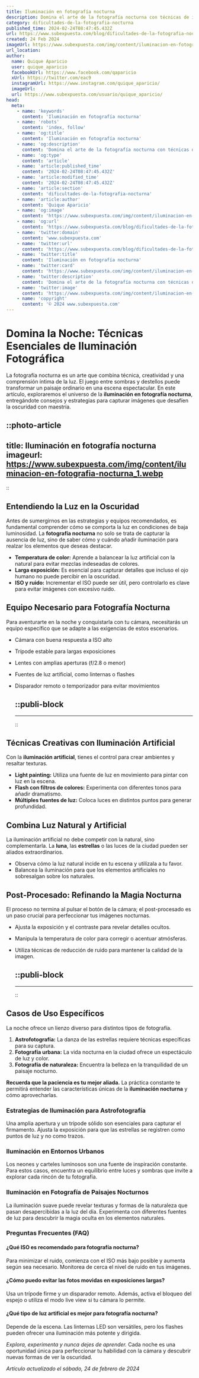 ```yaml
---
title: Iluminación en fotografía nocturna
description: Domina el arte de la fotografía nocturna con técnicas de iluminación eficaces para capturar imágenes impresionantes bajo el manto estelar.
category: dificultades-de-la-fotografia-nocturna
published_time: 2024-02-24T08:47:45.432Z
url: https://www.subexpuesta.com/blog/dificultades-de-la-fotografia-nocturna/iluminacion-en-fotografia-nocturna
created: 24 Feb 2024
imageUrl: https://www.subexpuesta.com/img/content/iluminacion-en-fotografia-nocturna_1.webp
url_location:
author:
  name: Quique Aparicio
  user: quique_aparicio
  facebookUrl: https://www.facebook.com/qaparicio
  xUrl: https://twitter.com/eac9
  instagramUrl: https://www.instagram.com/quique_aparicio/
  imageUrl: 
  url: https://www.subexpuesta.com/usuario/quique_aparicio/
head:
  meta:
    - name: 'keywords'
      content: 'Iluminación en fotografía nocturna'
    - name: 'robots'
      content: 'index, follow'
    - name: 'og:title'
      content: 'Iluminación en fotografía nocturna'
    - name: 'og:description'
      content: 'Domina el arte de la fotografía nocturna con técnicas de iluminación eficaces para capturar imágenes impresionantes bajo el manto estelar.'
    - name: 'og:type'
      content: 'article'
    - name: 'article:published_time'
      content: '2024-02-24T08:47:45.432Z'
    - name: 'article:modified_time'
      content: '2024-02-24T08:47:45.432Z'
    - name: 'article:section'
      content: 'dificultades-de-la-fotografia-nocturna'
    - name: 'article:author'
      content: 'Quique Aparicio'
    - name: 'og:image'
      content: 'https://www.subexpuesta.com/img/content/iluminacion-en-fotografia-nocturna_1.webp'
    - name: 'og:url'
      content: 'https://www.subexpuesta.com/blog/dificultades-de-la-fotografia-nocturna/iluminacion-en-fotografia-nocturna'
    - name: 'twitter:domain'
      content: 'www.subexpuesta.com'
    - name: 'twitter:url'
      content: 'https://www.subexpuesta.com/blog/dificultades-de-la-fotografia-nocturna/iluminacion-en-fotografia-nocturna'
    - name: 'twitter:title'
      content: 'Iluminación en fotografía nocturna'
    - name: 'twitter:card'
      content: 'https://www.subexpuesta.com/img/content/iluminacion-en-fotografia-nocturna_1.webp'
    - name: 'twitter:description'
      content: 'Domina el arte de la fotografía nocturna con técnicas de iluminación eficaces para capturar imágenes impresionantes bajo el manto estelar.'
    - name: 'twitter:image'
      content: 'https://www.subexpuesta.com/img/content/iluminacion-en-fotografia-nocturna_1.webp'
    - name: 'copyright'
      content: '© 2024 www.subexpuesta.com'
---
```

# Domina la Noche: Técnicas Esenciales de Iluminación Fotográfica

La fotografía nocturna es un arte que combina técnica, creatividad y una comprensión íntima de la luz. El juego entre sombras y destellos puede transformar un paisaje ordinario en una escena espectacular. En este artículo, exploraremos el universo de la **iluminación en fotografía nocturna**, entregándote consejos y estrategias para capturar imágenes que desafíen la oscuridad con maestría.


::photo-article
---
title: Iluminación en fotografía nocturna
imageurl: https://www.subexpuesta.com/img/content/iluminacion-en-fotografia-nocturna_1.webp
---
::


## Entendiendo la Luz en la Oscuridad

Antes de sumergirnos en las estrategias y equipos recomendados, es fundamental comprender cómo se comporta la luz en condiciones de baja luminosidad. La **fotografía nocturna** no solo se trata de capturar la ausencia de luz, sino de saber cómo y cuándo añadir iluminación para realzar los elementos que deseas destacar.

- **Temperatura de color:** Aprende a balancear la luz artificial con la natural para evitar mezclas indeseadas de colores.
- **Larga exposición:** Es esencial para capturar detalles que incluso el ojo humano no puede percibir en la oscuridad.
- **ISO y ruido:** Incrementar el ISO puede ser útil, pero controlarlo es clave para evitar imágenes con excesivo ruido.

## Equipo Necesario para Fotografía Nocturna

Para aventurarte en la noche y conquistarla con tu cámara, necesitarás un equipo específico que se adapte a las exigencias de estos escenarios.

- Cámara con buena respuesta a ISO alto
- Trípode estable para largas exposiciones
- Lentes con amplias aperturas (f/2.8 o menor)
- Fuentes de luz artificial, como linternas o flashes
- Disparador remoto o temporizador para evitar movimientos


  ::publi-block
  ---
  ---
  ::
  
  
## Técnicas Creativas con Iluminación Artificial

Con la **iluminación artificial**, tienes el control para crear ambientes y resaltar texturas.

- **Light painting:** Utiliza una fuente de luz en movimiento para pintar con luz en la escena.
- **Flash con filtros de colores:** Experimenta con diferentes tonos para añadir dramatismo.
- **Múltiples fuentes de luz:** Coloca luces en distintos puntos para generar profundidad.

## Combina Luz Natural y Artificial

La iluminación artificial no debe competir con la natural, sino complementarla. La **luna**, las **estrellas** o las luces de la ciudad pueden ser aliados extraordinarios.

- Observa cómo la luz natural incide en tu escena y utilízala a tu favor.
- Balancea la iluminación para que los elementos artificiales no sobresalgan sobre los naturales.

## Post-Procesado: Refinando la Magia Nocturna

El proceso no termina al pulsar el botón de la cámara; el post-procesado es un paso crucial para perfeccionar tus imágenes nocturnas.

- Ajusta la exposición y el contraste para revelar detalles ocultos.
- Manipula la temperatura de color para corregir o acentuar atmósferas.
- Utiliza técnicas de reducción de ruido para mantener la calidad de la imagen.


  ::publi-block
  ---
  ---
  ::
  
  
## Casos de Uso Específicos

La noche ofrece un lienzo diverso para distintos tipos de fotografía.

1. **Astrofotografía:** La danza de las estrellas requiere técnicas específicas para su captura.
2. **Fotografía urbana:** La vida nocturna en la ciudad ofrece un espectáculo de luz y color.
3. **Fotografía de naturaleza:** Encuentra la belleza en la tranquilidad de un paisaje nocturno.

**Recuerda que la paciencia es tu mejor aliada.** La práctica constante te permitirá entender las características únicas de la **iluminación nocturna** y cómo aprovecharlas.

### Estrategias de Iluminación para Astrofotografía

Una amplia apertura y un trípode sólido son esenciales para capturar el firmamento. Ajusta la exposición para que las estrellas se registren como puntos de luz y no como trazos.

### Iluminación en Entornos Urbanos

Los neones y carteles luminosos son una fuente de inspiración constante. Para estos casos, encuentra un equilibrio entre luces y sombras que invite a explorar cada rincón de tu fotografía.

### Iluminación en Fotografía de Paisajes Nocturnos

La iluminación suave puede revelar texturas y formas de la naturaleza que pasan desapercibidas a la luz del día. Experimenta con diferentes fuentes de luz para descubrir la magia oculta en los elementos naturales.

### Preguntas Frecuentes (FAQ)

#### ¿Qué ISO es recomendado para fotografía nocturna?

Para minimizar el ruido, comienza con el ISO más bajo posible y aumenta según sea necesario. Monitorea de cerca el nivel de ruido en tus imágenes.

#### ¿Cómo puedo evitar las fotos movidas en exposiciones largas?

Usa un trípode firme y un disparador remoto. Además, activa el bloqueo del espejo o utiliza el modo live view si tu cámara lo permite.

#### ¿Qué tipo de luz artificial es mejor para fotografía nocturna?

Depende de la escena. Las linternas LED son versátiles, pero los flashes pueden ofrecer una iluminación más potente y dirigida.

*Explora, experimenta y nunca dejes de aprender.* Cada noche es una oportunidad única para perfeccionar tu habilidad con la cámara y descubrir nuevas formas de ver la oscuridad.

_Artículo actualizado el sábado, 24 de febrero de 2024_